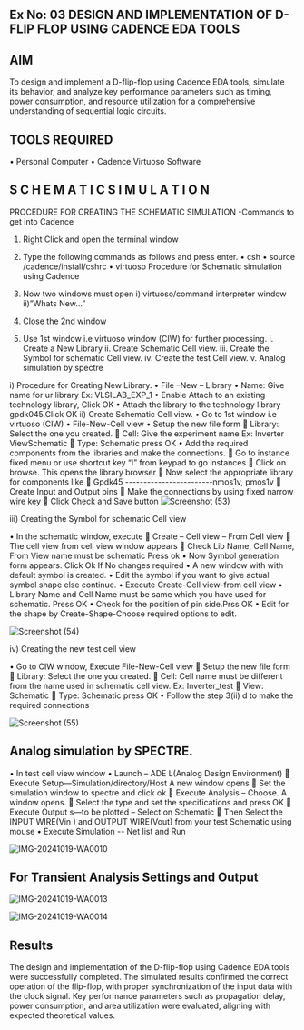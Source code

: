
## Ex No: 03  DESIGN AND IMPLEMENTATION OF D-FLIP FLOP USING CADENCE EDA TOOLS

## AIM

To design and implement a D-flip-flop using Cadence EDA tools, simulate its behavior, and analyze key performance parameters such as timing, power consumption, and resource utilization for a comprehensive understanding of sequential logic circuits.

## TOOLS REQUIRED

•	Personal Computer
•	Cadence Virtuoso Software

## S C H E M A T I C S I M U L A T I O N 

PROCEDURE FOR CREATING THE SCHEMATIC SIMULATION -Commands to get into Cadence

1.	Right Click and open the terminal window
2.	Type the following commands as follows and press enter.
•	csh
•	source /cadence/install/cshrc
•	virtuoso 
Procedure for Schematic simulation using Cadence

1.	Now two windows must open i) virtuoso/command interpreter window ii)”Whats New…”
2.	Close the 2nd window
3.	Use 1st window i.e virtuoso window (CIW) for further processing.
i.	Create a New Library
ii.	Create Schematic Cell view.
iii.	Create the Symbol for schematic Cell view.
iv.	Create the test Cell view.
v.	Analog simulation by spectre


i)	Procedure for Creating New Library.
•	File –New – Library
•	Name: Give name for ur library Ex: VLSILAB_EXP_1
•	Enable Attach to an existing technology library, Click OK
•	Attach the library to the technology library gpdk045.Click OK
ii)	Create Schematic Cell view.
•	Go to 1st window i.e virtuoso (CIW)
•	File-New-Cell view
•	Setup the new file form
	Library: Select the one you created.
	Cell: Give the experiment name Ex: Inverter ViewSchematic
	Type: Schematic press OK
•	Add the required components from the libraries and make the connections.
	Go to instance fixed menu or use shortcut key “I” from keypad to go instances
	Click on browse. This opens the library browser
	Now select the appropriate library for components like 
	Gpdk45 ------------------------nmos1v, pmos1v
	Create Input and Output pins
	Make the connections by using fixed narrow wire key
	Click Check and Save button
![Screenshot (53)](https://github.com/user-attachments/assets/32b76f83-a4f8-4fd7-a17e-41e75ab09ac5)


iii)	Creating the Symbol for schematic Cell view

•	In the schematic window, execute 
	Create – Cell view – From Cell view
	The cell view from cell view window appears
	Check Lib Name, Cell Name, From View name must be schematic Press ok
•	Now Symbol generation form appears. Click Ok If No changes required
•	A new window with with default symbol is created.
•	Edit the symbol if you want to give actual symbol shape else continue.
•	Execute Create-Cell view-from cell view
•	Library Name and Cell Name must be same which you have used for schematic. Press OK
•	Check for the position of pin side.Prss OK
•	Edit for the shape by Create-Shape-Choose required options to edit.

![Screenshot (54)](https://github.com/user-attachments/assets/dba42415-1c71-4e57-bf1c-5a2b78db7731)



iv)	Creating the new test cell view

•	Go to CIW window, Execute File-New-Cell view
	Setup the new file form
	Library: Select the one you created.
	Cell: Cell name must be different from the name used in schematic cell view. Ex: Inverter_test
	View: Schematic
	Type: Schematic press OK
•	Follow the step 3(ii) d to make the required connections

![Screenshot (55)](https://github.com/user-attachments/assets/d386da2b-ac8a-4239-a72a-f295bac39c26)

## Analog simulation by SPECTRE.
•	In test cell view window
•	Launch – ADE L(Analog Design Environment)
	Execute Setup—Simulation/directory/Host A new window opens
	Set the simulation window to spectre and click ok
	Execute Analysis – Choose. A window opens.
	Select the type and set the specifications and press OK
	Execute Output s—to be plotted – Select on Schematic
	Then Select the INPUT WIRE(Vin ) and OUTPUT WIRE(Vout) from your test Schematic using mouse
•	Execute Simulation -- Net list and Run
 
![IMG-20241019-WA0010](https://github.com/user-attachments/assets/e532f49e-b60f-4629-bb39-9f9b4085b36f)


## For Transient Analysis Settings and Output
 
 ![IMG-20241019-WA0013](https://github.com/user-attachments/assets/92433262-d11d-460f-899b-5c3d1e661266)

 ![IMG-20241019-WA0014](https://github.com/user-attachments/assets/eef27219-4166-4c49-8662-ee7e0ddb6894)


## Results

The design and implementation of the D-flip-flop using Cadence EDA tools were successfully completed. The simulated results confirmed the correct operation of the flip-flop, with proper synchronization of the input data with the clock signal. Key performance parameters such as propagation delay, power consumption, and area utilization were evaluated, aligning with expected theoretical values.











